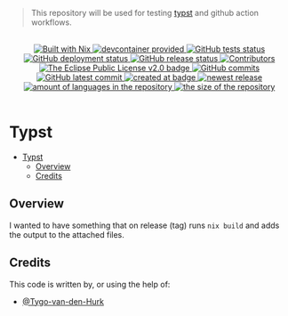 > This repository will be used for testing [typst](https://typst.app/) and github action workflows. 

<br>
<center>
  <!--~ Tools ~-->
  <a href="https://nixos.org">
    <img src="https://img.shields.io/badge/Built_With-Nix-5277C3.svg?style=flat&logo=nixos&labelColor=73C3D5" alt="Built with Nix"/>
  </a>
  <a href="https://containers.dev/">
    <img src="https://img.shields.io/badge/devcontainer-provided-green?style=flat" alt="devcontainer provided"/>
  </a>
  <!--~ CI/CD ~-->
  <a href="https://github.com/Tygo-van-den-Hurk/typst-test/actions/workflows/nix-github-actions.yml">
    <img src="https://github.com/Tygo-van-den-Hurk/typst-test/workflows/Nix%20Flake%20Checks/badge.svg?style=flat" alt="GitHub tests status" />
  </a>
  <a href="https://github.com/Tygo-van-den-Hurk/typst-test/actions/workflows/deploy-github-pages.yml">
    <img src="https://github.com/Tygo-van-den-Hurk/typst-test/workflows/Deploy%20GitHub%20Pages/badge.svg?style=flat" alt="GitHub deployment status" />
  </a>
  <a href="https://github.com/Tygo-van-den-Hurk/typst-test/actions/workflows/create-release.yml">
    <img src="https://github.com/Tygo-van-den-Hurk/typst-test/workflows/Create%20Release/badge.svg?style=flat" alt="GitHub release status" />
  </a>
  <!--~ Repository Statistics ~-->
  <a href="https://github.com/Tygo-van-den-Hurk/typst-test/graphs/contributors">
    <img src="https://img.shields.io/github/contributors/Tygo-van-den-Hurk/typst-test?style=flat" alt="Contributors"/>
  </a>
  <a href="https://github.com/Tygo-van-den-Hurk/typst-test/blob/main/LICENSE">
    <img src="https://img.shields.io/github/license/Tygo-van-den-Hurk/typst-test?style=flat" alt="The Eclipse Public License v2.0 badge" />
  </a>
  <a href="https://github.com/Tygo-van-den-Hurk/typst-test/commit">
    <img src="https://badgen.net/github/commits/Tygo-van-den-Hurk/typst-test?style=flat" alt="GitHub commits" />
  </a>
  <a href="https://github.com/Tygo-van-den-Hurk/typst-test/commit">
    <img src="https://badgen.net/github/last-commit/Tygo-van-den-Hurk/typst-test?style=flat" alt="GitHub latest commit" />
  </a>
  <a href="https://github.com/Tygo-van-den-Hurk/typst-test/pulse">
    <img src="https://img.shields.io/github/created-at/Tygo-van-den-Hurk/typst-test?style=flat" alt="created at badge" />
  </a>
  <a href="https://github.com/Tygo-van-den-Hurk/typst-test/release">
    <img src="https://img.shields.io/github/release/Tygo-van-den-Hurk/typst-test?style=flat&display_name=release" alt="newest release" />
  </a>
  <a href="https://github.com/Tygo-van-den-Hurk/typst-test/">
    <img src="https://img.shields.io/github/languages/count/Tygo-van-den-Hurk/typst-test?style=flat" alt="amount of languages in the repository" />
  </a>    
  <a href="https://github.com/Tygo-van-den-Hurk/typst-test/">
    <img src="https://img.shields.io/github/repo-size/Tygo-van-den-Hurk/typst-test?style=flat" alt="the size of the repository" />
  </a>   
</center>
<br>

# Typst

- [Typst](#typst)
  - [Overview](#overview)
  - [Credits](#credits)


## Overview 

I wanted to have something that on release (tag) runs `nix build` and adds the output to the attached files.

## Credits

This code is written by, or using the help of:

- [@Tygo-van-den-Hurk](https://github.com/Tygo-van-den-Hurk)
